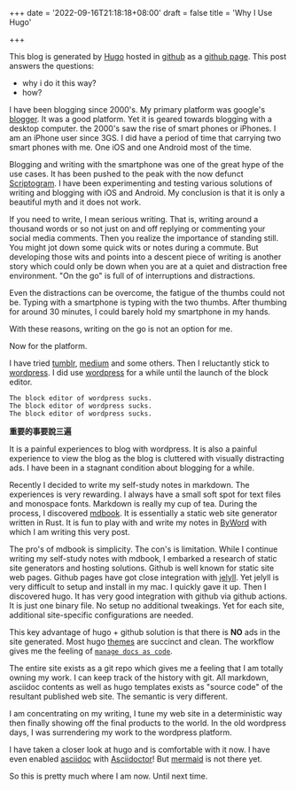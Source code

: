 +++
date = '2022-09-16T21:18:18+08:00'
draft = false
title = 'Why I Use Hugo'

+++

This blog is generated by [Hugo](https://gohugo.io/) hosted in [github](https://github.com/) as a [github page](https://pages.github.com/). This post answers the questions:

- why i do it this way?
- how?

I have been blogging since 2000's. My primary platform was google's [blogger](https://blogger.com/). It was a good platform. Yet it is geared towards blogging with a desktop computer. the 2000's saw the rise of smart phones or iPhones. I am an iPhone user since 3GS. I did have a period of time that carrying two smart phones with me. One iOS and one Android most of the time. 

Blogging and writing with the smartphone was one of the great hype of the use cases. It has been pushed to the peak with the now defunct [Scriptogram](https://i.imgur.com/jrzddJc.jpg). I have been experimenting and testing various solutions of writing and blogging with iOS and Android. My conclusion is that it is only a beautiful myth and it does not work.

If you need to write, I mean serious writing. That is, writing around a thousand words or so not just on and off replying or commenting your social media comments. Then you realize the importance of standing still. You might jot down some quick wits or notes during a commute. But developing those wits and points into a descent piece of writing is another story which could only be down when you are at a quiet and distraction free environment. "On the go" is full of of interruptions and distractions.

Even the distractions can be overcome, the fatigue of the thumbs could not be. Typing with a smartphone is typing with the two thumbs. After thumbing for around 30 minutes, I could barely hold my smartphone in my hands.

With these reasons, writing on the go is not an option for me.

Now for the platform. 

I have tried [tumblr](https://www.tumblr.com/), [medium](https://www.medium.com/) and some others. Then I reluctantly stick to [wordpress](https://wordpress.com). I did use  [wordpress](https://wordpress.com) for a while until the launch of the block editor. 

```
The block editor of wordpress sucks.  
The block editor of wordpress sucks.  
The block editor of wordpress sucks.  
```

**重要的事要說三遍**

It is a painful experiences to blog with wordpress. It is also a painful experience to view the blog as the blog is cluttered with visually distracting ads. I have been in a stagnant condition about blogging for a while.

Recently I decided to write my self-study notes in markdown. The experiences is very rewarding. I always have a small soft spot for text files and monospace fonts. Markdown is really my cup of tea. During the process, I discovered [mdbook](https://rust-lang.github.io/mdBook/). It is essentially a static web site generator written in Rust. It is fun to play with and write my notes in [ByWord](https://www.bywordapp.com/) with which I am writing this very post.

The pro's of mdbook is simplicity. The con's is limitation. While I continue writing my self-study notes with mdbook, I embarked a research of static site generators and hosting solutions. Github is well known for static site web pages. Github pages have got close integration with  [jelyll](https://jekyllrb.com/). Yet jelyll is very difficult to setup and install in my mac. I quickly gave it up. Then I discovered hugo. It has very good integration with github via github actions. It is just one binary file. No setup no additional tweakings. Yet for each site, additional site-specific configurations are needed.

This key advantage of hugo + github solution is that there is **NO** ads in the site generated. Most hugo [themes](https://themes.gohugo.io/) are succinct and clean. The workflow gives me the feeling of [`manage docs as code`](https://docs.antora.org/antora/latest/). 

The entire site exists as a git repo which gives me a feeling that I am totally owning my work. I can keep track of the history with git. All markdown, asciidoc contents as well as hugo templates exists as "source code" of the resultant published web site. The semantic is very different. 

I am concentrating on my writing, I tune my web site in a deterministic way then finally showing off the final products to the world. In the old wordpress days, I was surrendering my work to the wordpress platform. 

I have taken a closer look at hugo and is comfortable with it now. I have even enabled [asciidoc](https://asciidoc.org/) with [Asciidoctor](https://asciidoctor.org/)! But [mermaid](https://mermaid-js.github.io/) is not there yet.

So this is pretty much where I am now. Until next time.